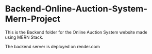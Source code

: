 # Backend-Online-Auction-System-Mern-Project

This is the Backend folder for the Online Auction System website made using MERN Stack.

The backend server is deployed on render.com
